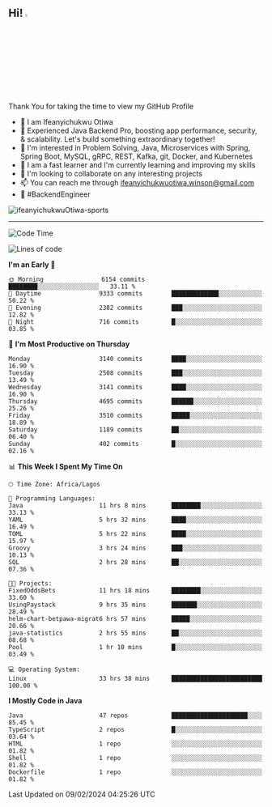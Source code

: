 <!-- BLOG-POST-LIST:START --><!-- BLOG-POST-LIST:END -->

## Hi! <img src="https://media.giphy.com/media/hvRJCLFzcasrR4ia7z/giphy.gif" width="4%"> 

Thank You for taking the time to view my GitHub Profile

- 👋 I am Ifeanyichukwu Otiwa
- 🚀 Experienced Java Backend Pro, boosting app performance, security, & scalability. Let's build something extraordinary together!
- 👀 I'm interested in Problem Solving, Java, Microservices with Spring, Spring Boot, MySQL, gRPC, REST, Kafka, git, Docker, and Kubernetes
- 🌱 I am a fast learner and I'm currently learning and improving my skills
- 💞️ I'm looking to collaborate on any interesting projects
- 📫 You can reach me through ifeanyichukwuotiwa.winson@gmail.com
- 🚀 #BackendEngineer

<p align="left" marginTop="10px"> <img src="https://komarev.com/ghpvc/?username=ifeanyichukwuOtiwa-sports&label=Profile%20views&color=0e75b6&style=for-the-badge" alt="ifeanyichukwuOtiwa-sports" /> </p>

***

<!--START_SECTION:waka-->
![Code Time](http://img.shields.io/badge/Code%20Time-2%2C225%20hrs%2025%20mins-blue)

![Lines of code](https://img.shields.io/badge/From%20Hello%20World%20I%27ve%20Written-5.3%20million%20lines%20of%20code-blue)

**I'm an Early 🐤** 

```text
🌞 Morning                6154 commits        ████████░░░░░░░░░░░░░░░░░   33.11 % 
🌆 Daytime                9333 commits        █████████████░░░░░░░░░░░░   50.22 % 
🌃 Evening                2382 commits        ███░░░░░░░░░░░░░░░░░░░░░░   12.82 % 
🌙 Night                  716 commits         █░░░░░░░░░░░░░░░░░░░░░░░░   03.85 % 
```
📅 **I'm Most Productive on Thursday** 

```text
Monday                   3140 commits        ████░░░░░░░░░░░░░░░░░░░░░   16.90 % 
Tuesday                  2508 commits        ███░░░░░░░░░░░░░░░░░░░░░░   13.49 % 
Wednesday                3141 commits        ████░░░░░░░░░░░░░░░░░░░░░   16.90 % 
Thursday                 4695 commits        ██████░░░░░░░░░░░░░░░░░░░   25.26 % 
Friday                   3510 commits        █████░░░░░░░░░░░░░░░░░░░░   18.89 % 
Saturday                 1189 commits        ██░░░░░░░░░░░░░░░░░░░░░░░   06.40 % 
Sunday                   402 commits         █░░░░░░░░░░░░░░░░░░░░░░░░   02.16 % 
```


📊 **This Week I Spent My Time On** 

```text
🕑︎ Time Zone: Africa/Lagos

💬 Programming Languages: 
Java                     11 hrs 8 mins       ████████░░░░░░░░░░░░░░░░░   33.13 % 
YAML                     5 hrs 32 mins       ████░░░░░░░░░░░░░░░░░░░░░   16.49 % 
TOML                     5 hrs 22 mins       ████░░░░░░░░░░░░░░░░░░░░░   15.97 % 
Groovy                   3 hrs 24 mins       ███░░░░░░░░░░░░░░░░░░░░░░   10.13 % 
SQL                      2 hrs 28 mins       ██░░░░░░░░░░░░░░░░░░░░░░░   07.36 % 

🐱‍💻 Projects: 
FixedOddsBets            11 hrs 18 mins      ████████░░░░░░░░░░░░░░░░░   33.60 % 
UsingPaystack            9 hrs 35 mins       ███████░░░░░░░░░░░░░░░░░░   28.49 % 
helm-chart-betpawa-migrat6 hrs 57 mins       █████░░░░░░░░░░░░░░░░░░░░   20.66 % 
java-statistics          2 hrs 55 mins       ██░░░░░░░░░░░░░░░░░░░░░░░   08.68 % 
Pool                     1 hr 10 mins        █░░░░░░░░░░░░░░░░░░░░░░░░   03.49 % 

💻 Operating System: 
Linux                    33 hrs 38 mins      █████████████████████████   100.00 % 
```

**I Mostly Code in Java** 

```text
Java                     47 repos            █████████████████████░░░░   85.45 % 
TypeScript               2 repos             █░░░░░░░░░░░░░░░░░░░░░░░░   03.64 % 
HTML                     1 repo              ░░░░░░░░░░░░░░░░░░░░░░░░░   01.82 % 
Shell                    1 repo              ░░░░░░░░░░░░░░░░░░░░░░░░░   01.82 % 
Dockerfile               1 repo              ░░░░░░░░░░░░░░░░░░░░░░░░░   01.82 % 
```




 Last Updated on 09/02/2024 04:25:26 UTC
<!--END_SECTION:waka-->

<!--
<p align="center">
![trophy](https://github-profile-trophy.vercel.app/?username=ifeanyichukwuOtiwa-sports&theme=onedark) (https://github.com/ryo-ma/github-profile-trophy)
</p>
-->

<!---
ifeanyi-otiwa/ifeanyi-otiwa is a ✨ special ✨ repository because its `README.md` (this file) appears on your GitHub profile.
You can click the Preview link to take a look at your changes.
--->
